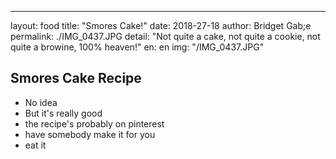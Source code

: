 ---
layout: food
title: "Smores Cake!"
date: 2018-27-18
author: Bridget Gab;e
permalink: ./IMG_0437.JPG
detail: "Not quite a cake, not quite a cookie, not quite a browine, 100% heaven!"
en: en
img: "/IMG_0437.JPG"



Smores Cake Recipe
--------------------

* No idea
* But it's really good
* the recipe's probably on pinterest
* have somebody make it for you
* eat it
